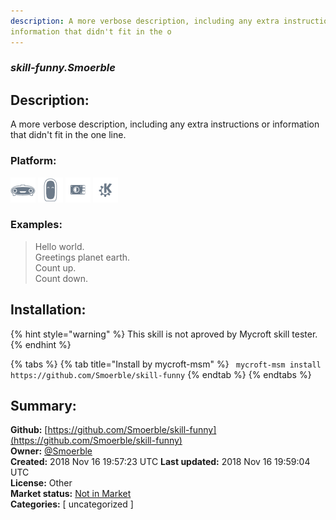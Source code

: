 ```yaml
---
description: A more verbose description, including any extra instructions or
information that didn't fit in the o
---
```


### _skill-funny.Smoerble_  
## Description:  
A more verbose description, including any extra instructions or
information that didn't fit in the one line.  
  
### Platform:  
 ![Mark I](../.gitbook/assets/mark-1-icon.png)  ![Mark II](../.gitbook/assets/mark-2-icon.png)  ![Picroft](../.gitbook/assets/picroft-icon.png)  ![plasmoid](../.gitbook/assets/kde.png)   
### Examples:  
> Hello world.  
> Greetings planet earth.  
> Count up.  
> Count down.  
  
## Installation:  
{% hint style="warning" %}
This skill is not aproved by Mycroft skill tester.
{% endhint %}
    
{% tabs %}
{% tab title="Install by mycroft-msm" %}
``` mycroft-msm install https://github.com/Smoerble/skill-funny```
{% endtab %}
  {% endtabs %}
    
## Summary:  
**Github:** [https://github.com/Smoerble/skill-funny](https://github.com/Smoerble/skill-funny)  
**Owner:** [@Smoerble](https://github.com/Smoerble)  
**Created:** 2018 Nov 16 19:57:23 UTC  **Last updated:** 2018 Nov 16 19:59:04 UTC  
**License:** Other  
**Market status:** [Not in Market](https://market.mycroft.ai/skill/)  
**Categories:** [ uncategorized ]   
